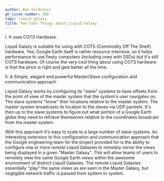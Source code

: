 ```yaml
---
author: Ben Goldstein
gh_issue_number: 360
tags: liquid-galaxy
title: Two Cool Things about Liquid Galaxy
---
```


I. It uses COTS Hardware.

Liquid Galaxy is suitable for using with COTS (Commodity Off The Shelf) hardware. Yes, Google Earth itself is rather resource intensive, so it helps performance to use fiesty computers (including ones with SSDs) but it's still COTS hardware. Of course the very cool thing about using COTS hardware is that the price is right and gets better all the time.

II. A Simple, elegant and powerful Master/Slave configuration and communication approach

Liquid Galaxy works by configuring its "slave" systems to have offsets from the point of view of the master system that the system's user navigates on. The slave systems "know" their locations relative to the master system. The master system broadcasts its location to the slaves via UDP packets. It's then up to the slave systems to figure out what portion of a Google Earth globe they need to retrieve themselves relative to the coordinates broadcast from the master system.

With this approach it's easy to scale to a large number of slave systems. An interesting extension to this configuration and communication approach that the Google engineering team for the project provided for is the ability to configure one or more *remote* Liquid Galaxies to remotely mirror the views being displayed in a given "Master Galaxy". This will allow teams of users to remotely view the same Google Earth views within the awesome environment of distinct Liquid Galaxies. The remote Liquid Galaxies essentially "play" the same views as are seen in the Master Galaxy, but negligible network traffic is passed from system to system.
